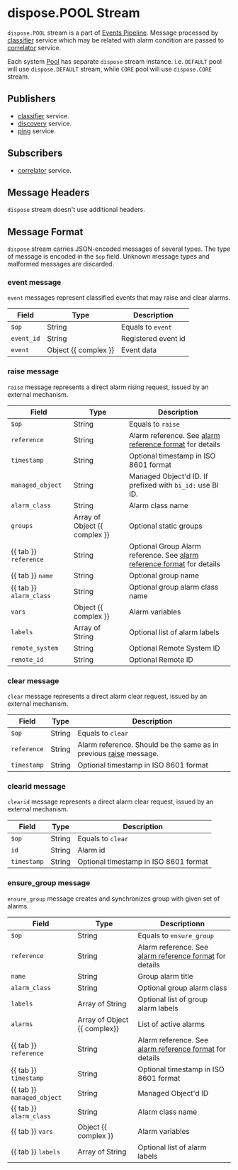 # dispose.POOL Stream

`dispose.POOL` stream is a part of [Events Pipeline](index.md#events-pipeline).
Message processed by [classifier](../../../admin/reference/services/classifier.md) service which may be related with alarm
condition are passed to [correlator](../../../admin/reference/services/correlator.md) service.

Each system [Pool](../../../user/reference/concepts/pool/index.md) has separate
`dispose` stream instance. i.e. `DEFAULT` pool will use `dispose.DEFAULT` stream,
while `CORE` pool will use `dispose.CORE` stream.

## Publishers

- [classifier](../../../admin/reference/services/classifier.md) service.
- [discovery](../../../admin/reference/services/discovery.md) service.
- [ping](../../../admin/reference/services/ping.md) service.

## Subscribers

- [correlator](../../../admin/reference/services/correlator.md) service.

## Message Headers

`dispose` stream doesn't use additional headers.

## Message Format

`dispose` stream carries JSON-encoded messages of several types. The type of message is encoded
in the `$op` field. Unknown message types and malformed messages are discarded.

### event message

`event` messages represent classified events that may raise and clear alarms.

| Field      | Type                 | Description         |
| ---------- | -------------------- | ------------------- |
| `$op`      | String               | Equals to `event`   |
| `event_id` | String               | Registered event id |
| `event`    | Object {{ complex }} | Event data          |

### raise message
`raise` message represents a direct alarm rising request, issued by an external mechanism.

| Field                   | Type                          | Description                                                                                            |
| ----------------------- | ----------------------------- | ------------------------------------------------------------------------------------------------------ |
| `$op`                   | String                        | Equals to `raise`                                                                                      |
| `reference`             | String                        | Alarm reference. See [alarm reference format](../alarm-reference-format.md) for details                |
| `timestamp`             | String                        | Optional timestamp in ISO 8601 format                                                                  |
| `managed_object`        | String                        | Managed Object'd ID. If prefixed with `bi_id:` use BI ID.                                              |
| `alarm_class`           | String                        | Alarm class name                                                                                       |
| `groups`                | Array of Object {{ complex }} | Optional static groups                                                                                 |
| {{ tab }} `reference`   | String                        | Optional Group Alarm reference. See [alarm reference format](../alarm-reference-format.md) for details |
| {{ tab }} `name`        | String                        | Optional group name                                                                                    |
| {{ tab }} `alarm_class` | String                        | Optional group alarm class name                                                                        |
| `vars`                  | Object {{ complex }}          | Alarm variables                                                                                        |
| `labels`                | Array of String               | Optional list of alarm labels                                                                          |
| `remote_system`         | String                        | Optional Remote System ID                                                                              |
| `remote_id`             | String                        | Optional Remote ID                                                                                     |

### clear message
`clear` message represents a direct alarm clear request, issued by an external mechanism.

| Field       | Type   | Description                                                                         |
| ----------- | ------ | ----------------------------------------------------------------------------------- |
| `$op`       | String | Equals to `clear`                                                                   |
| `reference` | String | Alarm reference. Should be the same as in previous [raise](#raise-message) message. |
| `timestamp` | String | Optional timestamp in ISO 8601 format                                               |

### clearid message

`clearid` message represents a direct alarm clear request, issued by an external mechanism.

| Field       | Type   | Description                           |
| ----------- | ------ | ------------------------------------- |
| `$op`       | String | Equals to `clear`                     |
| `id`        | String | Alarm id                              |
| `timestamp` | String | Optional timestamp in ISO 8601 format |

### ensure_group message
`ensure_group` message creates and synchronizes group with given set of alarms.

| Field                      | Type                         | Descriptionn                                                                            |
| -------------------------- | ---------------------------- | --------------------------------------------------------------------------------------- |
| `$op`                      | String                       | Equals to `ensure_group`                                                                |
| `reference`                | String                       | Alarm reference. See [alarm reference format](../alarm-reference-format.md) for details |
| `name`                     | String                       | Group alarm title                                                                       |
| `alarm_class`              | String                       | Optional group alarm class                                                              |
| `labels`                   | Array of String              | Optional list of group alarm labels                                                     |
| `alarms`                   | Array of Object {{ complex}} | List of active alarms                                                                   |
| {{ tab }} `reference`      | String                       | Alarm reference. See [alarm reference format](../alarm-reference-format.md) for details |
| {{ tab }} `timestamp`      | String                       | Optional timestamp in ISO 8601 format                                                   |
| {{ tab }} `managed_object` | String                       | Managed Object'd ID                                                                     |
| {{ tab }} `alarm_class`    | String                       | Alarm class name                                                                        |
| {{ tab }} `vars`           | Object {{ complex }}         | Alarm variables                                                                         |
| {{ tab }} `labels`         | Array of String              | Optional list of alarm labels                                                           |

